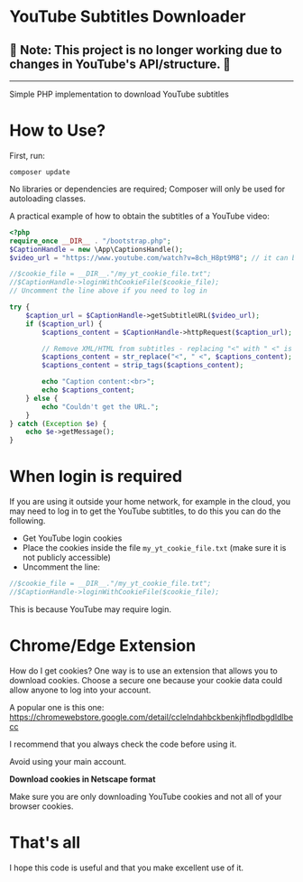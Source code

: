 # YouTube Subtitles Downloader
## 🚨 Note: This project is no longer working due to changes in YouTube's API/structure. 🚨
----------------
Simple PHP implementation to download YouTube subtitles
# How to Use?
First, run:
```shel
composer update
```
No libraries or dependencies are required; Composer will only be used for autoloading classes.

A practical example of how to obtain the subtitles of a YouTube video:

```php
<?php
require_once __DIR__ . "/bootstrap.php";
$CaptionHandle = new \App\CaptionsHandle();
$video_url = "https://www.youtube.com/watch?v=8ch_H8pt9M8"; // it can be just the ID too

//$cookie_file = __DIR__."/my_yt_cookie_file.txt";
//$CaptionHandle->loginWithCookieFile($cookie_file);
// Uncomment the line above if you need to log in

try {
    $caption_url = $CaptionHandle->getSubtitleURL($video_url);
    if ($caption_url) {
        $captions_content = $CaptionHandle->httpRequest($caption_url);

        // Remove XML/HTML from subtitles - replacing "<" with " <" is to prevent some words from sticking to another
        $captions_content = str_replace("<", " <", $captions_content);
        $captions_content = strip_tags($captions_content);

        echo "Caption content:<br>";
        echo $captions_content;
    } else {
        echo "Couldn't get the URL.";
    }
} catch (Exception $e) {
    echo $e->getMessage();
}

```

# When login is required
If you are using it outside your home network, for example in the cloud, you may need to log in to get the YouTube 
subtitles, to do this you can do the following. 

- Get YouTube login cookies
- Place the cookies inside the file `my_yt_cookie_file.txt` (make sure it is not publicly accessible)
- Uncomment the line:
```php
//$cookie_file = __DIR__."/my_yt_cookie_file.txt";
//$CaptionHandle->loginWithCookieFile($cookie_file);
 ```
This is because YouTube may require login.

# Chrome/Edge Extension
How do I get cookies? One way is to use an extension that allows you to download cookies. 
Choose a secure one because your cookie data could allow anyone to log into your account. 

A popular one is this one: https://chromewebstore.google.com/detail/cclelndahbckbenkjhflpdbgdldlbecc

I recommend that you always check the code before using it.

Avoid using your main account.

**Download cookies in Netscape format**

Make sure you are only downloading YouTube cookies and not all of your browser cookies.

# That's all
I hope this code is useful and that you make excellent use of it.
